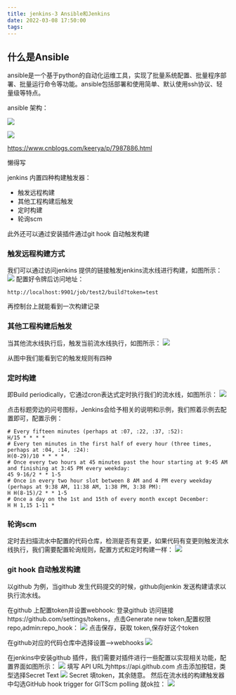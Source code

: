 ```yaml
---
title: jenkins-3 Ansible和Jenkins
date: 2022-03-08 17:50:00
tags:
---
```


## 什么是Ansible
ansible是一个基于python的自动化运维工具，实现了批量系统配置、批量程序部署、批量运行命令等功能。ansible包括部署和使用简单、默认使用ssh协议、轻量级等特点。

ansible 架构：

![](2022-04-17-20-11-11.png)

![](2022-04-17-20-14-28.png)

https://www.cnblogs.com/keerya/p/7987886.html

懒得写

jenkins 内置四种构建触发器：

- 触发远程构建
- 其他工程构建后触发
- 定时构建
- 轮询scm

此外还可以通过安装插件通过git hook 自动触发构建

### 触发远程构建方式

我们可以通过访问jenkins 提供的链接触发jenkins流水线进行构建，如图所示：
![](2022-04-17-21-46-24.png)
配置好令牌后访问地址：

```
http://localhost:9901/job/test2/build?token=test
```
再控制台上就能看到一次构建记录

### 其他工程构建后触发

当其他流水线执行后，触发当前流水线执行，如图所示：
![](2022-04-17-21-51-15.png)

从图中我们能看到它的触发规则有四种

### 定时构建

即Build periodically，它通过cron表达式定时执行我们的流水线，如图所示：
![](2022-04-17-21-55-21.png)

点击标题旁边的问号图标，Jenkins会给予相关的说明和示例，我们照着示例去配置即可，配置示例：

```
# Every fifteen minutes (perhaps at :07, :22, :37, :52):
H/15 * * * *
# Every ten minutes in the first half of every hour (three times, perhaps at :04, :14, :24):
H(0-29)/10 * * * *
# Once every two hours at 45 minutes past the hour starting at 9:45 AM and finishing at 3:45 PM every weekday:
45 9-16/2 * * 1-5
# Once in every two hour slot between 8 AM and 4 PM every weekday (perhaps at 9:38 AM, 11:38 AM, 1:38 PM, 3:38 PM):
H H(8-15)/2 * * 1-5
# Once a day on the 1st and 15th of every month except December:
H H 1,15 1-11 *
```

### 轮询scm
定时去扫描流水中配置的代码仓库，检测是否有变更，如果代码有变更则触发流水线执行，我们需要配置轮询规则，配置方式和定时构建一样：
![](2022-04-17-22-02-03.png)

### git hook 自动触发构建

以github 为例，当github 发生代码提交的时候，github向jenkin 发送构建请求以执行流水线。

在github 上配置token并设置webhook:
登录github 访问链接https://github.com/settings/tokens，点击Generate new token,配置权限 repo,admin:repo_hook：
![](2022-04-17-22-34-29.png)
点击保存，获取 token,保存好这个token

在github对应的代码仓库中选择设置-->webhooks
![](2022-04-17-22-41-16.png)

在jenkins中安装github 插件，我们需要对插件进行一些配置以实现相关功能，配置界面如图所示：
![](2022-04-17-22-27-30.png)
填写 API URL为https://api.github.com
点击添加按钮，类型选择Secret Text
![](2022-04-17-22-47-08.png)
Secret 填token，其余随意。
然后在流水线的构建触发器中勾选GitHub hook trigger for GITScm polling 就ok拉：
![](2022-04-17-22-48-57.png)


